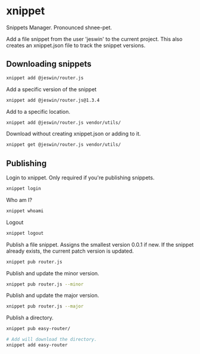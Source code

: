# xnippet

Snippets Manager. Pronounced shnee-pet.

Add a file snippet from the user 'jeswin' to the current project.
This also creates an xnippet.json file to track the snippet versions.

## Downloading snippets

```sh
xnippet add @jeswin/router.js
```

Add a specific version of the snippet

```sh
xnippet add @jeswin/router.js@1.3.4
```

Add to a specific location.

```sh
xnippet add @jeswin/router.js vendor/utils/
```

Download without creating xnippet.json or adding to it.

```sh
xnippet get @jeswin/router.js vendor/utils/
```

## Publishing

Login to xnippet. Only required if you're publishing snippets.

```sh
xnippet login
```

Who am I?

```sh
xnippet whoami
```

Logout

```sh
xnippet logout
```

Publish a file snippet. Assigns the smallest version 0.0.1 if new. If the snippet already exists, the current patch version is updated.

```sh
xnippet pub router.js
```

Publish and update the minor version.

```sh
xnippet pub router.js --minor
```

Publish and update the major version.

```sh
xnippet pub router.js --major
```

Publish a directory. 

```sh
xnippet pub easy-router/

# Add will download the directory.
xnippet add easy-router
```
